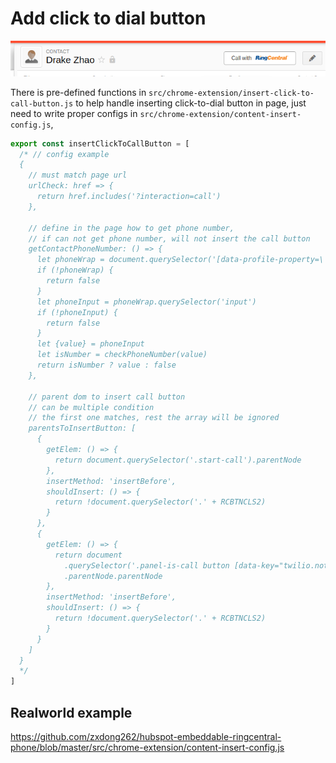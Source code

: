 # Add click to dial button

![f](../screenshots/fac-3.png)

There is pre-defined functions in `src/chrome-extension/insert-click-to-call-button.js` to help handle inserting click-to-dial button in page, just need to write proper configs in `src/chrome-extension/content-insert-config.js`,
```js
export const insertClickToCallButton = [
  /* // config example
  {
    // must match page url
    urlCheck: href => {
      return href.includes('?interaction=call')
    },

    // define in the page how to get phone number,
    // if can not get phone number, will not insert the call button
    getContactPhoneNumber: () => {
      let phoneWrap = document.querySelector('[data-profile-property=\'phone\']')
      if (!phoneWrap) {
        return false
      }
      let phoneInput = phoneWrap.querySelector('input')
      if (!phoneInput) {
        return false
      }
      let {value} = phoneInput
      let isNumber = checkPhoneNumber(value)
      return isNumber ? value : false
    },

    // parent dom to insert call button
    // can be multiple condition
    // the first one matches, rest the array will be ignored
    parentsToInsertButton: [
      {
        getElem: () => {
          return document.querySelector('.start-call').parentNode
        },
        insertMethod: 'insertBefore',
        shouldInsert: () => {
          return !document.querySelector('.' + RCBTNCLS2)
        }
      },
      {
        getElem: () => {
          return document
            .querySelector('.panel-is-call button [data-key="twilio.notEnabled.skipOnboarding"]')
            .parentNode.parentNode
        },
        insertMethod: 'insertBefore',
        shouldInsert: () => {
          return !document.querySelector('.' + RCBTNCLS2)
        }
      }
    ]
  }
  */
]
```

## Realworld example
https://github.com/zxdong262/hubspot-embeddable-ringcentral-phone/blob/master/src/chrome-extension/content-insert-config.js